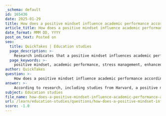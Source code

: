 ```yaml
---
_schema: default
id: 165436
date: 2025-01-29
title: How does a positive mindset influence academic performance according to Harvard studies?
article_title: How does a positive mindset influence academic performance according to Harvard studies?
date_format: MMM DD, YYYY
post_on_text: Posted on
seo:
  title: QuickTakes | Education studies
  page_description: >-
    Research indicates that a positive mindset influences academic performance by improving stress management, focus, problem-solving abilities, motivation, and engagement, as noted in studies from Harvard.
  page_keywords: >-
    positive mindset, academic performance, stress management, enhanced focus, problem-solving abilities, motivation, engagement, Harvard studies, growth mindset, positive affirmations
author: QuickTakes
question: >-
    How does a positive mindset influence academic performance according to Harvard studies?
answer: >-
    According to research, including studies from Harvard, a positive mindset significantly influences academic performance in several ways. Here are the key points:\n\n1. **Stress Management**: A positive mindset helps students manage stress more effectively. When students believe they can succeed, they are less likely to feel overwhelmed by academic pressures. This reduction in stress can lead to better focus and cognitive function, which are crucial for learning and retention.\n\n2. **Enhanced Focus**: Students who maintain a positive outlook are more likely to engage actively with their studies. This engagement is critical because it allows for deeper processing of information, leading to improved understanding and retention of material. For instance, a student who approaches studying with the belief that it will be productive is more likely to concentrate and absorb the information.\n\n3. **Problem-Solving Abilities**: Positive thinking fosters a mindset that is open to challenges and problem-solving. Students who view difficulties as opportunities for growth are more likely to persist through challenges, leading to better academic outcomes. This aligns with the concept of a growth mindset, where individuals believe their abilities can be developed through dedication and hard work.\n\n4. **Motivation and Engagement**: A positive mindset can enhance motivation. When students believe in their capabilities, they are more likely to set goals and strive to achieve them. This intrinsic motivation is essential for academic success, as it drives students to put in the necessary effort and time into their studies.\n\n5. **Use of Positive Affirmations**: Techniques such as positive affirmations can further reinforce a positive mindset. By regularly affirming their abilities and potential, students can cultivate a more optimistic view of their academic journey, which can lead to improved performance.\n\nIn summary, maintaining a positive mindset can lead to better stress management, enhanced focus, improved problem-solving abilities, increased motivation, and the effective use of positive affirmations, all of which contribute to higher academic performance.
subject: Education studies
file_name: how-does-a-positive-mindset-influence-academic-performance-according-to-harvard-studies.md
url: /learn/education-studies/questions/how-does-a-positive-mindset-influence-academic-performance-according-to-harvard-studies
score: -1.0
---
```


&nbsp;